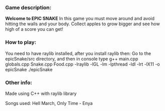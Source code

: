 ### Game description:
  **Welcome to EPIC SNAKE**
  In this game you must move around and avoid hitting the walls and your body. Collect apples to grow bigger and see how high of a score you can get!
 
### How to play:
  You need to have raylib installed, after you install raylib then:
  Go to the epicSnake/src directory, and then in console type
  g++ main.cpp globals.cpp Snake.cpp Food.cpp -lraylib -lGL -lm -lpthread -ldl -lrt -lX11 -o epicSnake
  ./epicSnake
  
### Other info:
  Made using C++ with raylib library
  
  Songs used: Hell March, Only Time - Enya
